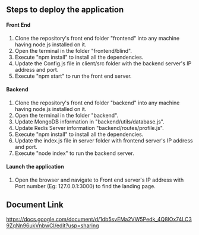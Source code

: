 ## Steps to deploy the application

#### Front End

1. Clone the repository's front end folder "frontend" into any machine having node.js installed on it.
2. Open the terminal in the folder "frontend/blind".
3. Execute "npm install" to install all the dependencies.
4. Update the Config.js file in client/src folder with the backend server's IP address and port.
5. Execute "npm start" to run the front end server.

#### Backend

1. Clone the repository's front end folder "backend" into any machine having node.js installed on it.
2. Open the terminal in the folder "backend".
3. Update MongoDB information in "backend/utils/database.js". 
4. Update Redis Server information "backend/routes/profile.js".
5. Execute "npm install" to install all the dependencies.
6. Update the index.js file in server folder with frontend server's IP address and port.
7. Execute "node index" to run the backend server.

#### Launch the application

1. Open the browser and navigate to Front end server's IP address with Port number (Eg: 127.0.0.1:3000) to find the landing page.


## Document Link

https://docs.google.com/document/d/1db5svEMa2VW5Pedk_4Q8lOx74LC39ZqNn96ukVnbwCI/edit?usp=sharing
